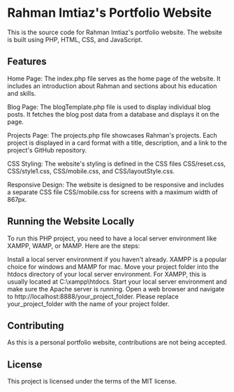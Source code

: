 # Rahman Imtiaz's Portfolio Website
This is the source code for Rahman Imtiaz's portfolio website. The website is built using PHP, HTML, CSS, and JavaScript.

## Features
Home Page: The index.php file serves as the home page of the website. It includes an introduction about Rahman and sections about his education and skills.

Blog Page: The blogTemplate.php file is used to display individual blog posts. It fetches the blog post data from a database and displays it on the page.

Projects Page: The projects.php file showcases Rahman's projects. Each project is displayed in a card format with a title, description, and a link to the project's GitHub repository.

CSS Styling: The website's styling is defined in the CSS files CSS/reset.css, CSS/style1.css, CSS/mobile.css, and CSS/layoutStyle.css.

Responsive Design: The website is designed to be responsive and includes a separate CSS file CSS/mobile.css for screens with a maximum width of 867px.

## Running the Website Locally
To run this PHP project, you need to have a local server environment like XAMPP, WAMP, or MAMP. Here are the steps:

Install a local server environment if you haven't already. XAMPP is a popular choice for windows and MAMP for mac.
Move your project folder into the htdocs directory of your local server environment. For XAMPP, this is usually located at C:\xampp\htdocs.
Start your local server environment and make sure the Apache server is running.
Open a web browser and navigate to http://localhost:8888/your_project_folder.
Please replace your_project_folder with the name of your project folder.

## Contributing
As this is a personal portfolio website, contributions are not being accepted.

## License
This project is licensed under the terms of the MIT license.
